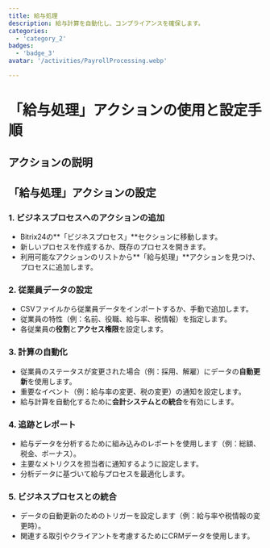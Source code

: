 ```yaml
---
title: 給与処理
description: 給与計算を自動化し、コンプライアンスを確保します。
categories: 
  - 'category_2'
badges: 
  - 'badge_3'
avatar: '/activities/PayrollProcessing.webp'

---
```

# 「給与処理」アクションの使用と設定手順

## アクションの説明

## **「給与処理」アクションの設定**

### 1. ビジネスプロセスへのアクションの追加
- Bitrix24の**「ビジネスプロセス」**セクションに移動します。
- 新しいプロセスを作成するか、既存のプロセスを開きます。
- 利用可能なアクションのリストから**「給与処理」**アクションを見つけ、プロセスに追加します。

### 2. 従業員データの設定
- CSVファイルから従業員データをインポートするか、手動で追加します。
- 従業員の特性（例：名前、役職、給与率、税情報）を指定します。
- 各従業員の**役割**と**アクセス権限**を設定します。

### 3. 計算の自動化
- 従業員のステータスが変更された場合（例：採用、解雇）にデータの**自動更新**を使用します。
- 重要なイベント（例：給与率の変更、税の変更）の通知を設定します。
- 給与計算を自動化するために**会計システムとの統合**を有効にします。

### 4. 追跡とレポート
- 給与データを分析するために組み込みのレポートを使用します（例：総額、税金、ボーナス）。
- 主要なメトリクスを担当者に通知するように設定します。
- 分析データに基づいて給与プロセスを最適化します。

### 5. ビジネスプロセスとの統合
- データの自動更新のためのトリガーを設定します（例：給与率や税情報の変更時）。
- 関連する取引やクライアントを考慮するためにCRMデータを使用します。